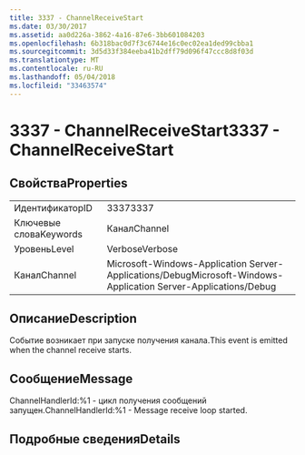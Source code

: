 ```yaml
---
title: 3337 - ChannelReceiveStart
ms.date: 03/30/2017
ms.assetid: aa0d226a-3862-4a16-87e6-3bb601084203
ms.openlocfilehash: 6b318bac0d7f3c6744e16c0ec02ea1ded99cbba1
ms.sourcegitcommit: 3d5d33f384eeba41b2dff79d096f47ccc8d8f03d
ms.translationtype: MT
ms.contentlocale: ru-RU
ms.lasthandoff: 05/04/2018
ms.locfileid: "33463574"
---
```

# <a name="3337---channelreceivestart"></a><span data-ttu-id="f16b9-102">3337 - ChannelReceiveStart</span><span class="sxs-lookup"><span data-stu-id="f16b9-102">3337 - ChannelReceiveStart</span></span>
## <a name="properties"></a><span data-ttu-id="f16b9-103">Свойства</span><span class="sxs-lookup"><span data-stu-id="f16b9-103">Properties</span></span>  
  
|||  
|-|-|  
|<span data-ttu-id="f16b9-104">Идентификатор</span><span class="sxs-lookup"><span data-stu-id="f16b9-104">ID</span></span>|<span data-ttu-id="f16b9-105">3337</span><span class="sxs-lookup"><span data-stu-id="f16b9-105">3337</span></span>|  
|<span data-ttu-id="f16b9-106">Ключевые слова</span><span class="sxs-lookup"><span data-stu-id="f16b9-106">Keywords</span></span>|<span data-ttu-id="f16b9-107">Канал</span><span class="sxs-lookup"><span data-stu-id="f16b9-107">Channel</span></span>|  
|<span data-ttu-id="f16b9-108">Уровень</span><span class="sxs-lookup"><span data-stu-id="f16b9-108">Level</span></span>|<span data-ttu-id="f16b9-109">Verbose</span><span class="sxs-lookup"><span data-stu-id="f16b9-109">Verbose</span></span>|  
|<span data-ttu-id="f16b9-110">Канал</span><span class="sxs-lookup"><span data-stu-id="f16b9-110">Channel</span></span>|<span data-ttu-id="f16b9-111">Microsoft-Windows-Application Server-Applications/Debug</span><span class="sxs-lookup"><span data-stu-id="f16b9-111">Microsoft-Windows-Application Server-Applications/Debug</span></span>|  
  
## <a name="description"></a><span data-ttu-id="f16b9-112">Описание</span><span class="sxs-lookup"><span data-stu-id="f16b9-112">Description</span></span>  
 <span data-ttu-id="f16b9-113">Событие возникает при запуске получения канала.</span><span class="sxs-lookup"><span data-stu-id="f16b9-113">This event is emitted when the channel receive starts.</span></span>  
  
## <a name="message"></a><span data-ttu-id="f16b9-114">Сообщение</span><span class="sxs-lookup"><span data-stu-id="f16b9-114">Message</span></span>  
 <span data-ttu-id="f16b9-115">ChannelHandlerId:%1 - цикл получения сообщений запущен.</span><span class="sxs-lookup"><span data-stu-id="f16b9-115">ChannelHandlerId:%1 - Message receive loop started.</span></span>  
  
## <a name="details"></a><span data-ttu-id="f16b9-116">Подробные сведения</span><span class="sxs-lookup"><span data-stu-id="f16b9-116">Details</span></span>
